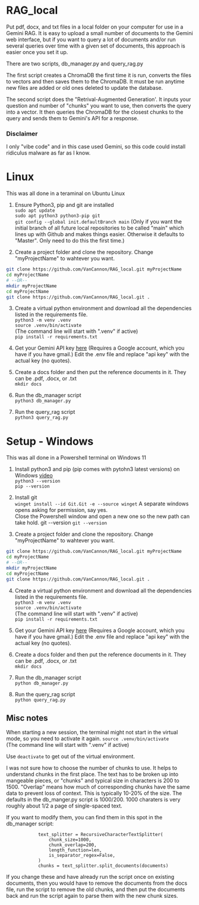 # RAG_local
Put pdf, docx, and txt files in a local folder on your computer for use in a Gemini RAG. It is easy to upload a small number of documents to the Gemini web interface, but if you want to query a lot of documents and/or run several queries over time with a given set of documents, this approach is easier once you set it up.

There are two scripts, db_manager.py and query_rag.py

The first script creates a ChromaDB the first time it is run, converts the files to vectors and then saves them to the ChromaDB. It must be run anytime new files are added or old ones deleted to update the database.

The second script does the "Retrival-Augmented Generation'. It inputs your question and number of "chunks" you want to use, then converts the query into a vector.  It then queries the ChromaDB for the closest chunks to the query and sends them to Gemini's API for a response.

### Disclaimer
I only "vibe code" and in this case used Gemini, so this code could install ridiculus malware as far as I know.

# Linux
This was all done in a teraminal on Ubuntu Linux

1. Ensure Python3, pip and git are installed  
`sudo apt update`  
`sudo apt python3 python3-pip git`  
`git config --global init.defaultBranch main`
 (Only if you want the initial branch of all future local repositories to be called "main" which lines up with Github and makes things easier. Otherwise it defaults to "Master". Only need to do this the first time.)  

3. Create a project folder and clone the repository. Change "myProjectName" to wahtever you want.    
```bash
git clone https://github.com/VanCannon/RAG_local.git myProjectName
cd myProjectName
# --OR--
mkdir myProjectName
cd myProjectName
git clone https://github.com/VanCannon/RAG_local.git .
```  


3. Create a virtual python environment and download all the dependencies listed in the requirements file.  
`python3 -m venv .venv`  
`source .venv/bin/activate`  
(The command line will start with ".venv" if active)  
`pip install -r requirements.txt`

5. Get your Gemini API key [here](https://makersuite.google.com/app/apikey)
(Requires a Google account, which you have if you have gmail.)
Edit the .env file and replace "api key" with the actual key (no quotes).

6. Create a docs folder and then put the reference documents in it.  They can be .pdf, .docx, or .txt  
`mkdir docs`

7. Run the db_manager script  
`python3 db_manager.py`

8. Run the query_rag script  
`python3 query_rag.py`  

# Setup - Windows
This was all done in a Powershell terminal on Windows 11

1. Install python3 and pip (pip comes with pytohn3 latest versions) on Windows [video](https://www.youtube.com/watch?v=TNAu6DvB9Ng)  
`python3 --version`  
`pip --version`

2. Install git  
`winget install --id Git.Git -e --source winget`
A separate windows opens asking for permission, say yes.  
Close the Powershell window and open a new one so the new path can take hold.
git --version
`git --version`

4. Create a project folder and clone the repository. Change "myProjectName" to wahtever you want.
```bash
git clone https://github.com/VanCannon/RAG_local.git myProjectName
cd myProjectName
# --OR--
mkdir myProjectName
cd myProjectName
git clone https://github.com/VanCannon/RAG_local.git .
```  


4. Create a virtual python environment and download all the dependencies listed in the requirements file.  
`python3 -m venv .venv`  
`source .venv/bin/activate`  
(The command line will start with ".venv" if active)  
`pip install -r requirements.txt`

5. Get your Gemini API key [here](https://makersuite.google.com/app/apikey)
(Requires a Google account, which you have if you have gmail.)
Edit the .env file and replace "api key" with the actual key (no quotes).

6. Create a docs folder and then put the reference documents in it.  They can be .pdf, .docx, or .txt  
`mkdir docs`

7. Run the db_manager script  
`python db_manager.py`

8. Run the query_rag script  
`python query_rag.py`  




## Misc notes  
When starting a new session, the terminal might not start in the virtual mode, so you need to activate it again. 
`source .venv/bin/activate`  
(The command line will start with ".venv" if active) 

Use `deactivate` to get out of the virtual environment.  

I was not sure how to choose the number of chunks to use. It helps to understand chunks in the first place. The text has to be broken up into mangeable pieces, or "chunks" and typical size in characters is 200 to 1500. "Overlap" means how much of corresponding chunks have the same data to prevent loss of context. This is typically 10-20% of the size. The defaults in the db_manger.py script is 1000/200.  1000 charaters is very roughly about 1/2 a page of single-spaced text.

If you want to modify them, you can find them in this spot in the db_manager script:  
```            # Use a text splitter to break the document into manageable chunks.
            text_splitter = RecursiveCharacterTextSplitter(
                chunk_size=1000,
                chunk_overlap=200,
                length_function=len,
                is_separator_regex=False,
            )
            chunks = text_splitter.split_documents(documents)
```

If you change these and have already run the script once on existing documents, then you would have to remove the documents from the docs file, run the script to remove the old chunks, and then put the documents back and run the script again to parse them with the new chunk sizes.
